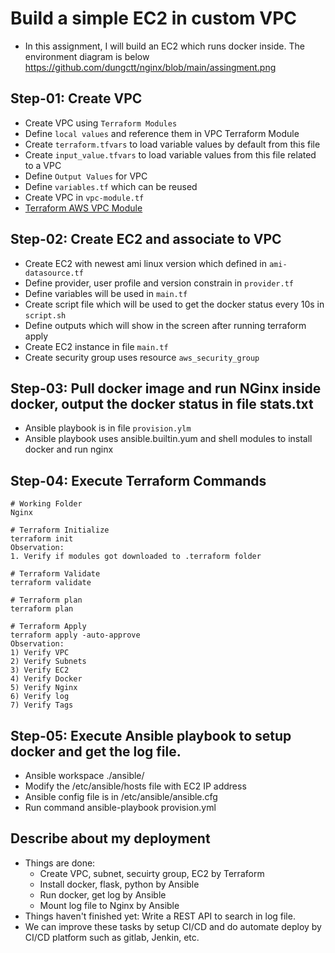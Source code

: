 # Build a simple EC2 in custom VPC
- In this assignment, I will build an EC2 which runs docker inside. The environment diagram is below
https://github.com/dungctt/nginx/blob/main/assingment.png

## Step-01: Create VPC
- Create VPC using `Terraform Modules`
- Define `local values` and reference them in VPC Terraform Module
- Create `terraform.tfvars` to load variable values by default from this file
- Create `input_value.tfvars` to load variable values from this file related to a VPC 
- Define `Output Values` for VPC
- Define `variables.tf` which can be reused 
- Create VPC in `vpc-module.tf` 
- [Terraform AWS VPC Module](https://registry.terraform.io/modules/terraform-aws-modules/vpc/aws/latest)


## Step-02: Create EC2 and associate to VPC
- Create EC2 with newest ami linux version which defined in `ami-datasource.tf`
- Define provider, user profile and version constrain in `provider.tf`
- Define variables will be used in `main.tf`
- Create script file which will be used to get the docker status every 10s in `script.sh`
- Define outputs which will show in the screen after running terraform apply
- Create EC2 instance in file `main.tf`
- Create security group uses resource `aws_security_group`

## Step-03: Pull docker image and run NGinx inside docker, output the docker status in file stats.txt
- Ansible playbook is in file `provision.ylm`
- Ansible playbook uses ansible.builtin.yum and shell modules to install docker and run nginx

## Step-04: Execute Terraform Commands
```t
# Working Folder
Nginx

# Terraform Initialize
terraform init
Observation:
1. Verify if modules got downloaded to .terraform folder

# Terraform Validate
terraform validate

# Terraform plan
terraform plan

# Terraform Apply
terraform apply -auto-approve
Observation:
1) Verify VPC
2) Verify Subnets
3) Verify EC2
4) Verify Docker
5) Verify Nginx
6) Verify log
7) Verify Tags

```
## Step-05: Execute Ansible playbook to setup docker and get the log file.
- Ansible workspace ./ansible/
- Modify the /etc/ansible/hosts file with EC2 IP address
- Ansible config file is in /etc/ansible/ansible.cfg
- Run command ansible-playbook provision.yml

## Describe about my deployment
- Things are done:
  + Create VPC, subnet, secuirty group, EC2 by Terraform
  + Install docker, flask, python by Ansible
  + Run docker, get log by Ansible
  + Mount log file to Nginx by Ansible
- Things haven't finished yet: Write a REST API to search in log file.
- We can improve these tasks by setup CI/CD and do automate deploy by CI/CD platform such as gitlab, Jenkin, etc.
